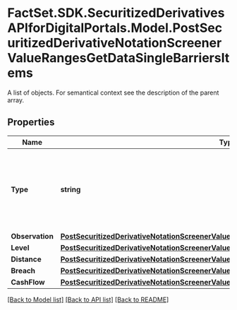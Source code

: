 # FactSet.SDK.SecuritizedDerivativesAPIforDigitalPortals.Model.PostSecuritizedDerivativeNotationScreenerValueRangesGetDataSingleBarriersItems
A list of objects. For semantical context see the description of the parent array.

## Properties

Name | Type | Description | Notes
------------ | ------------- | ------------- | -------------
**Type** | **string** | The type of the barrier. See endpoint &#x60;/securitized-derivative/barrier/type/list&#x60; for additional information. Note that not all barrier types listed in the mentioned endpoint can be used as a parameter. | Value | Description | | - -- | - -- | | strike | Represents the underlying level that needs to be reached in order for the securitized derivative to yield a profit; particularly relevant for reverse convertible bonds, sprint/outperformance certificates, capital-protection certificates, warrants and knock-out certificates. | | bonusLevel | Represents the underlying level considered for repayment if the knock-in barrier is intact; particularly relevant for bonus certificates. | | cap | Represents the maximum underlying level considered for repayment; particularly relevant for discount certificates, bonus certificates, and capital-protection certificates. | | knockOut | Represents the underlying level where a securitized derivative is terminated and becomes (nearly) worthless; particularly relevant for knock-out certificates. | | knockIn | Represents the underling level at which a certain product feature (such as a bonus payment) is lost; particularly relevant for bonus certificates but also for securitized derivatives that might have additional protection such as reverse convertible bonds, discount certificates, and capital-protection certificates. | | lockOut | Represents the underlying level at which the securitized derivative is terminated yielding a predefined amount; particularly relevant for capital-protection certificates and express certificates but currently not supported for the latter. | | lockIn | Represents the underlying level at which a certain repayment at maturity is ensured; particularly relevant for capital-protection certificates and express certificates but currently not supported for the latter. | | capitalGuarantee | Represents the underlying level corresponding to a guranteed repayment; particularly relevant for capital-protection certificates. | | couponTriggerLevel | Represents the underlying level at which a partial payment (such as a conditional coupon) is lost; particularly relevant for capital-protection certificates and express certificates but currently not supported for the latter. |   | [optional] 
**Observation** | [**PostSecuritizedDerivativeNotationScreenerValueRangesGetDataSingleBarriersItemsObservation**](PostSecuritizedDerivativeNotationScreenerValueRangesGetDataSingleBarriersItemsObservation.md) |  | [optional] 
**Level** | [**PostSecuritizedDerivativeNotationScreenerValueRangesGetDataSingleBarriersItemsLevel**](PostSecuritizedDerivativeNotationScreenerValueRangesGetDataSingleBarriersItemsLevel.md) |  | [optional] 
**Distance** | [**PostSecuritizedDerivativeNotationScreenerValueRangesGetDataSingleBarriersItemsDistance**](PostSecuritizedDerivativeNotationScreenerValueRangesGetDataSingleBarriersItemsDistance.md) |  | [optional] 
**Breach** | [**PostSecuritizedDerivativeNotationScreenerValueRangesGetDataSingleBarriersItemsBreach**](PostSecuritizedDerivativeNotationScreenerValueRangesGetDataSingleBarriersItemsBreach.md) |  | [optional] 
**CashFlow** | [**PostSecuritizedDerivativeNotationScreenerValueRangesGetDataSingleBarriersItemsCashFlow**](PostSecuritizedDerivativeNotationScreenerValueRangesGetDataSingleBarriersItemsCashFlow.md) |  | [optional] 

[[Back to Model list]](../README.md#documentation-for-models) [[Back to API list]](../README.md#documentation-for-api-endpoints) [[Back to README]](../README.md)


